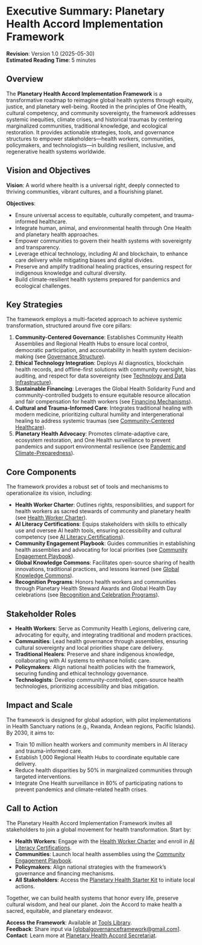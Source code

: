 # Executive Summary: Planetary Health Accord Implementation Framework

**Revision**: Version 1.0 (2025-05-30)  
**Estimated Reading Time**: 5 minutes  

## Overview  

The **Planetary Health Accord Implementation Framework** is a transformative roadmap to reimagine global health systems through equity, justice, and planetary well-being. Rooted in the principles of One Health, cultural competency, and community sovereignty, the framework addresses systemic inequities, climate crises, and historical traumas by centering marginalized communities, traditional knowledge, and ecological restoration. It provides actionable strategies, tools, and governance structures to empower stakeholders—health workers, communities, policymakers, and technologists—in building resilient, inclusive, and regenerative health systems worldwide.

## Vision and Objectives  

**Vision**: A world where health is a universal right, deeply connected to thriving communities, vibrant cultures, and a flourishing planet.  

**Objectives**:  
- Ensure universal access to equitable, culturally competent, and trauma-informed healthcare.  
- Integrate human, animal, and environmental health through One Health and planetary health approaches.  
- Empower communities to govern their health systems with sovereignty and transparency.  
- Leverage ethical technology, including AI and blockchain, to enhance care delivery while mitigating biases and digital divides.  
- Preserve and amplify traditional healing practices, ensuring respect for indigenous knowledge and cultural diversity.  
- Build climate-resilient health systems prepared for pandemics and ecological challenges.  

## Key Strategies  

The framework employs a multi-faceted approach to achieve systemic transformation, structured around five core pillars:  

1. **Community-Centered Governance**: Establishes Community Health Assemblies and Regional Health Hubs to ensure local control, democratic participation, and accountability in health system decision-making (see [Governance Structure](/frameworks/planetary-health#governance-structure)).  
2. **Ethical Technology Integration**: Deploys AI diagnostics, blockchain health records, and offline-first solutions with community oversight, bias auditing, and respect for data sovereignty (see [Technology and Data Infrastructure](/frameworks/planetary-health#technology-data-infrastructure)).  
3. **Sustainable Financing**: Leverages the Global Health Solidarity Fund and community-controlled budgets to ensure equitable resource allocation and fair compensation for health workers (see [Financing Mechanisms](/frameworks/planetary-health#financing-mechanisms)).  
4. **Cultural and Trauma-Informed Care**: Integrates traditional healing with modern medicine, prioritizing cultural humility and intergenerational healing to address systemic traumas (see [Community-Centered Healthcare](/frameworks/planetary-health#community-centered-healthcare)).  
5. **Planetary Health Advocacy**: Promotes climate-adaptive care, ecosystem restoration, and One Health surveillance to prevent pandemics and support environmental resilience (see [Pandemic and Climate-Preparedness](/frameworks/planetary-health#pandemic-climate-preparedness)).  

## Core Components  

The framework provides a robust set of tools and mechanisms to operationalize its vision, including:  

- **Health Worker Charter**: Outlines rights, responsibilities, and support for health workers as sacred stewards of community and planetary health (see [Health Worker Charter](/frameworks/tools/planetary-health/health-worker-charter-en.pdf)).  
- **AI Literacy Certifications**: Equips stakeholders with skills to ethically use and oversee AI health tools, ensuring accessibility and cultural competency (see [AI Literacy Certifications](/frameworks/tools/planetary-health/ai-literacy-certifications-en.pdf)).  
- **Community Engagement Playbook**: Guides communities in establishing health assemblies and advocating for local priorities (see [Community Engagement Playbook](/frameworks/tools/planetary-health/community-engagement-playbook-en.pdf)).  
- **Global Knowledge Commons**: Facilitates open-source sharing of health innovations, traditional practices, and lessons learned (see [Global Knowledge Commons](/frameworks/planetary-health#global-knowledge-commons)).  
- **Recognition Programs**: Honors health workers and communities through Planetary Health Steward Awards and Global Health Day celebrations (see [Recognition and Celebration Programs](/frameworks/planetary-health#cross-cutting-mechanisms)).  

## Stakeholder Roles  

- **Health Workers**: Serve as Community Health Legions, delivering care, advocating for equity, and integrating traditional and modern practices.  
- **Communities**: Lead health governance through assemblies, ensuring cultural sovereignty and local priorities shape care delivery.  
- **Traditional Healers**: Preserve and share indigenous knowledge, collaborating with AI systems to enhance holistic care.  
- **Policymakers**: Align national health policies with the framework, securing funding and ethical technology governance.  
- **Technologists**: Develop community-controlled, open-source health technologies, prioritizing accessibility and bias mitigation.  

## Impact and Scale  

The framework is designed for global adoption, with pilot implementations in Health Sanctuary nations (e.g., Rwanda, Andean regions, Pacific Islands). By 2030, it aims to:  
- Train 10 million health workers and community members in AI literacy and trauma-informed care.  
- Establish 1,000 Regional Health Hubs to coordinate equitable care delivery.  
- Reduce health disparities by 50% in marginalized communities through targeted interventions.  
- Integrate One Health surveillance in 80% of participating nations to prevent pandemics and climate-related health crises.  

## Call to Action  

The Planetary Health Accord Implementation Framework invites all stakeholders to join a global movement for health transformation. Start by:  
- **Health Workers**: Engage with the [Health Worker Charter](/frameworks/tools/planetary-health/health-worker-charter-en.pdf) and enroll in [AI Literacy Certifications](/frameworks/tools/planetary-health/ai-literacy-certifications-en.pdf).  
- **Communities**: Launch local health assemblies using the [Community Engagement Playbook](/frameworks/tools/planetary-health/community-engagement-playbook-en.pdf).  
- **Policymakers**: Align national strategies with the framework’s governance and financing mechanisms.  
- **All Stakeholders**: Access the [Planetary Health Starter Kit](/frameworks/tools/planetary-health/planetary-health-starter-kit-en.zip) to initiate local actions.  

Together, we can build health systems that honor every life, preserve cultural wisdom, and heal our planet. Join the Accord to make health a sacred, equitable, and planetary endeavor.  

**Access the Framework**: Available at [Tools Library](/frameworks/tools/planetary-health).  
**Feedback**: Share input via [globalgovernanceframework@gmail.com].  
**Contact**: Learn more at [Planetary Health Accord Secretariat](#).
